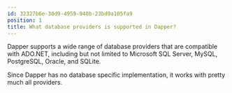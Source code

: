 ```yaml
---
id: 32327b6e-30d9-4959-940b-23bd9a105fa9
position: 1
title: What database providers is supported in Dapper?
---
```


Dapper supports a wide range of database providers that are compatible with ADO.NET, including but not limited to Microsoft SQL Server, MySQL, PostgreSQL, Oracle, and SQLite.

Since Dapper has no database specific implementation, it works with pretty much all providers.